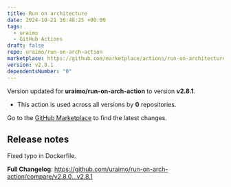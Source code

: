 ```yaml
---
title: Run on architecture
date: 2024-10-21 16:46:25 +00:00
tags:
  - uraimo
  - GitHub Actions
draft: false
repo: uraimo/run-on-arch-action
marketplace: https://github.com/marketplace/actions/run-on-architecture
version: v2.8.1
dependentsNumber: "0"
---
```



Version updated for **uraimo/run-on-arch-action** to version **v2.8.1**.
- This action is used across all versions by **0** repositories.

Go to the [GitHub Marketplace](https://github.com/marketplace/actions/run-on-architecture) to find the latest changes.

## Release notes

Fixed typo in Dockerfile.

**Full Changelog**: https://github.com/uraimo/run-on-arch-action/compare/v2.8.0...v2.8.1
